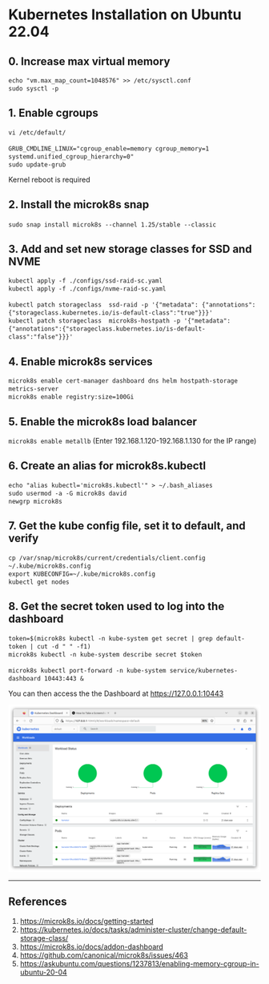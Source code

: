 # Kubernetes Installation on Ubuntu 22.04 

## 0. Increase max virtual memory

```
echo "vm.max_map_count=1048576" >> /etc/sysctl.conf
sudo sysctl -p
```

## 1. Enable cgroups
```
vi /etc/default/

GRUB_CMDLINE_LINUX="cgroup_enable=memory cgroup_memory=1 systemd.unified_cgroup_hierarchy=0"
sudo update-grub
```
Kernel reboot is required


## 2. Install the microk8s snap
`sudo snap install microk8s --channel 1.25/stable --classic`

## 3. Add and set new storage classes for SSD and NVME
```
kubectl apply -f ./configs/ssd-raid-sc.yaml
kubectl apply -f ./configs/nvme-raid-sc.yaml

kubectl patch storageclass  ssd-raid -p '{"metadata": {"annotations":{"storageclass.kubernetes.io/is-default-class":"true"}}}'
kubectl patch storageclass  microk8s-hostpath -p '{"metadata": {"annotations":{"storageclass.kubernetes.io/is-default-class":"false"}}}'
```

## 4. Enable microk8s services
```
microk8s enable cert-manager dashboard dns helm hostpath-storage metrics-server
microk8s enable registry:size=100Gi
```

## 5. Enable the microk8s load balancer
`microk8s enable metallb`
(Enter 192.168.1.120-192.168.1.130 for the IP range)

## 6. Create an alias for microk8s.kubectl
```
echo "alias kubectl='microk8s.kubectl'" > ~/.bash_aliases
sudo usermod -a -G microk8s david
newgrp microk8s
```

## 7. Get the kube config file, set it to default, and verify
```
cp /var/snap/microk8s/current/credentials/client.config ~/.kube/microk8s.config
export KUBECONFIG=~/.kube/microk8s.config
kubectl get nodes
```

## 8. Get the secret token used to log into the dashboard
```
token=$(microk8s kubectl -n kube-system get secret | grep default-token | cut -d " " -f1)
microk8s kubectl -n kube-system describe secret $token

microk8s kubectl port-forward -n kube-system service/kubernetes-dashboard 10443:443 &
```

You can then access the the Dashboard at https://127.0.0.1:10443

![K8s-Dashbaord.png](images%2FK8s-Dashbaord.png)


-------------------
References
-------------------
1. https://microk8s.io/docs/getting-started
2. https://kubernetes.io/docs/tasks/administer-cluster/change-default-storage-class/
3. https://microk8s.io/docs/addon-dashboard
4. https://github.com/canonical/microk8s/issues/463
5. https://askubuntu.com/questions/1237813/enabling-memory-cgroup-in-ubuntu-20-04

